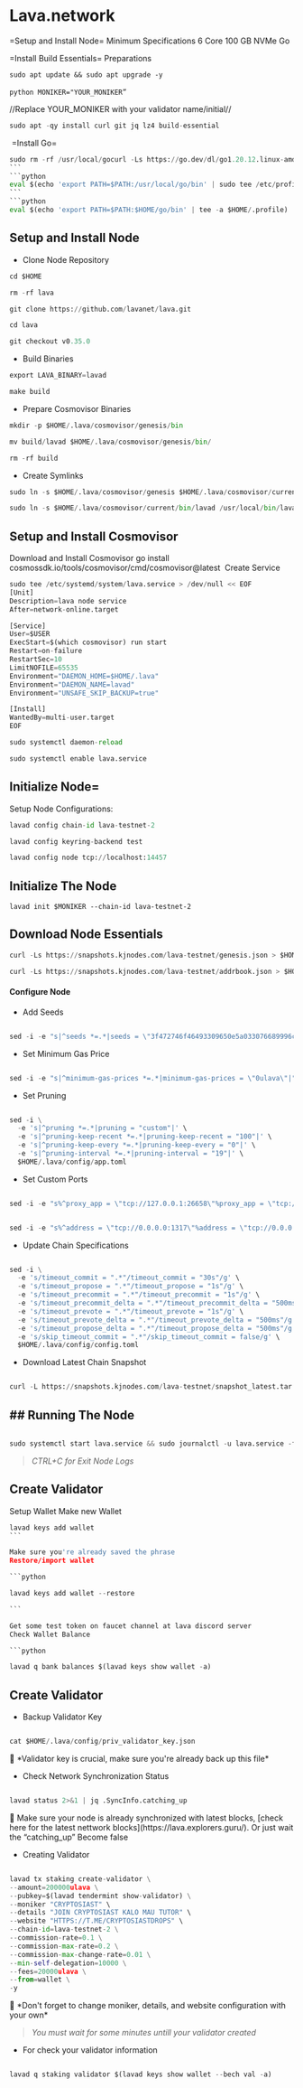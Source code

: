 # Lava.network

=Setup and Install Node=
Minimum Specifications
6 Core
100 GB NVMe
Go

=Install Build Essentials=
Preparations
```pyhton
sudo apt update && sudo apt upgrade -y
```
​```python
MONIKER="YOUR_MONIKER”
​```

//Replace YOUR_MONIKER with your validator name/initial//

```python
sudo apt -qy install curl git jq lz4 build-essential
```
​
=Install Go=

```python
sudo rm -rf /usr/local/gocurl -Ls https://go.dev/dl/go1.20.12.linux-amd64.tar.gz | sudo tar -xzf - -C /usr/local
​```
```python
eval $(echo 'export PATH=$PATH:/usr/local/go/bin' | sudo tee /etc/profile.d/golang.sh)
​```
```python
eval $(echo 'export PATH=$PATH:$HOME/go/bin' | tee -a $HOME/.profile)
```

## Setup and Install Node

- Clone Node Repository

```python
cd $HOME
```

```python
rm -rf lava
```

```python
git clone https://github.com/lavanet/lava.git
```

```python
cd lava
```

```python
git checkout v0.35.0
```

- Build Binaries

```python
export LAVA_BINARY=lavad
```

```python
make build
```

- Prepare Cosmovisor Binaries

```python
mkdir -p $HOME/.lava/cosmovisor/genesis/bin
```

```python
mv build/lavad $HOME/.lava/cosmovisor/genesis/bin/
```

```python
rm -rf build
```

- Create Symlinks

```python
sudo ln -s $HOME/.lava/cosmovisor/genesis $HOME/.lava/cosmovisor/current -f
```

```python
sudo ln -s $HOME/.lava/cosmovisor/current/bin/lavad /usr/local/bin/lavad -f
```


## Setup and Install Cosmovisor
Download and Install Cosmovisor
go install cosmossdk.io/tools/cosmovisor/cmd/cosmovisor@latest
​
Create Service

```python
sudo tee /etc/systemd/system/lava.service > /dev/null << EOF
[Unit]
Description=lava node service
After=network-online.target

[Service]
User=$USER
ExecStart=$(which cosmovisor) run start
Restart=on-failure
RestartSec=10
LimitNOFILE=65535
Environment="DAEMON_HOME=$HOME/.lava"
Environment="DAEMON_NAME=lavad"
Environment="UNSAFE_SKIP_BACKUP=true"

[Install]
WantedBy=multi-user.target
EOF
```

```python
sudo systemctl daemon-reload
```

```python
sudo systemctl enable lava.service
```

## Initialize Node=
Setup Node Configurations:

```python
lavad config chain-id lava-testnet-2
```

```python
lavad config keyring-backend test
```

```python
lavad config node tcp://localhost:14457
```
## Initialize The Node
```pyhon
lavad init $MONIKER --chain-id lava-testnet-2
```

## Download Node Essentials

```python
curl -Ls https://snapshots.kjnodes.com/lava-testnet/genesis.json > $HOME/.lava/config/genesis.json
```

```python
curl -Ls https://snapshots.kjnodes.com/lava-testnet/addrbook.json > $HOME/.lava/config/addrbook.json
```

#### Configure Node

- Add Seeds

```python

sed -i -e "s|^seeds *=.*|seeds = \"3f472746f46493309650e5a033076689996c8881@lava-testnet.rpc.kjnodes.com:14459\"|" $HOME/.lava/config/config.toml

```

- Set Minimum Gas Price

```python

sed -i -e "s|^minimum-gas-prices *=.*|minimum-gas-prices = \"0ulava\"|" $HOME/.lava/config/app.toml

```

- Set Pruning

```python

sed -i \
  -e 's|^pruning *=.*|pruning = "custom"|' \
  -e 's|^pruning-keep-recent *=.*|pruning-keep-recent = "100"|' \
  -e 's|^pruning-keep-every *=.*|pruning-keep-every = "0"|' \
  -e 's|^pruning-interval *=.*|pruning-interval = "19"|' \
  $HOME/.lava/config/app.toml

```

- Set Custom Ports

```python

sed -i -e "s%^proxy_app = \"tcp://127.0.0.1:26658\"%proxy_app = \"tcp://127.0.0.1:14458\"%; s%^laddr = \"tcp://127.0.0.1:26657\"%laddr = \"tcp://127.0.0.1:14457\"%; s%^pprof_laddr = \"localhost:6060\"%pprof_laddr = \"localhost:14460\"%; s%^laddr = \"tcp://0.0.0.0:26656\"%laddr = \"tcp://0.0.0.0:14456\"%; s%^prometheus_listen_addr = \":26660\"%prometheus_listen_addr = \":14466\"%" $HOME/.lava/config/config.toml

```

```python

sed -i -e "s%^address = \"tcp://0.0.0.0:1317\"%address = \"tcp://0.0.0.0:14417\"%; s%^address = \":8080\"%address = \":14480\"%; s%^address = \"0.0.0.0:9090\"%address = \"0.0.0.0:14490\"%; s%^address = \"0.0.0.0:9091\"%address = \"0.0.0.0:14491\"%; s%:8545%:14445%; s%:8546%:14446%; s%:6065%:14465%" $HOME/.lava/config/app.toml

```

- Update Chain Specifications

```python

sed -i \
  -e 's/timeout_commit = ".*"/timeout_commit = "30s"/g' \
  -e 's/timeout_propose = ".*"/timeout_propose = "1s"/g' \
  -e 's/timeout_precommit = ".*"/timeout_precommit = "1s"/g' \
  -e 's/timeout_precommit_delta = ".*"/timeout_precommit_delta = "500ms"/g' \
  -e 's/timeout_prevote = ".*"/timeout_prevote = "1s"/g' \
  -e 's/timeout_prevote_delta = ".*"/timeout_prevote_delta = "500ms"/g' \
  -e 's/timeout_propose_delta = ".*"/timeout_propose_delta = "500ms"/g' \
  -e 's/skip_timeout_commit = ".*"/skip_timeout_commit = false/g' \
  $HOME/.lava/config/config.toml

```

- Download Latest Chain Snapshot

```python

curl -L https://snapshots.kjnodes.com/lava-testnet/snapshot_latest.tar.lz4 | tar -Ilz4 -xf - -C $HOME/.lava[[ -f $HOME/.lava/data/upgrade-info.json ]] && cp $HOME/.lava/data/upgrade-info.json $HOME/.lava/cosmovisor/genesis/upgrade-info.json

```

## ## Running The Node

```python

sudo systemctl start lava.service && sudo journalctl -u lava.service -f --no-hostname -o cat

```

> *CTRL+C for Exit Node Logs*

## Create Validator
Setup Wallet
Make new Wallet

```python
lavad keys add wallet
​```

Make sure you're already saved the phrase
Restore/import wallet

```python

lavad keys add wallet --restore

​```

Get some test token on faucet channel at lava discord server
Check Wallet Balance

```python

lavad q bank balances $(lavad keys show wallet -a)

```

## Create Validator

- Backup Validator Key

```python

cat $HOME/.lava/config/priv_validator_key.json

```

<aside>
📌 *Validator key is crucial, make sure you're already back up this file*

</aside>

- Check Network Synchronization Status

```python

lavad status 2>&1 | jq .SyncInfo.catching_up

```

<aside>
📌 Make sure your node is already synchronized with latest blocks, [check here for the latest nettwork blocks](https://lava.explorers.guru/). Or just wait the “catching_up” Become false

</aside>

- Creating Validator

```python

lavad tx staking create-validator \
--amount=200000ulava \
--pubkey=$(lavad tendermint show-validator) \
--moniker "CRYPTOSIAST" \
--details "JOIN CRYPTOSIAST KALO MAU TUTOR" \
--website "HTTPS://T.ME/CRYPTOSIASTDROPS" \
--chain-id=lava-testnet-2 \
--commission-rate=0.1 \
--commission-max-rate=0.2 \
--commission-max-change-rate=0.01 \
--min-self-delegation=10000 \
--fees=20000ulava \
--from=wallet \
-y

```

<aside>
📌 *Don't forget to change moniker, details, and website configuration with your own*

</aside>

> *You must wait for some minutes untill your validator created*
> 
- For check your validator information

```python

lavad q staking validator $(lavad keys show wallet --bech val -a)

```

#

